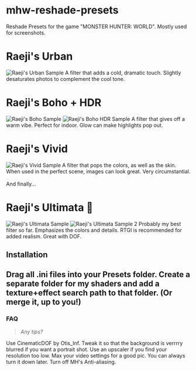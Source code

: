 # mhw-reshade-presets
Reshade Presets for the game "MONSTER HUNTER: WORLD". Mostly used for screenshots.

<h1>Raeji's Urban</h2>

![Raeji's Urban Sample](https://user-images.githubusercontent.com/122718637/212528851-cef2b347-2fce-4065-a0c9-db8d6d5604fe.png)
A filter that adds a cold, dramatic touch. Slightly desaturates photos to complement the cool tone.

<h1>Raeji's Boho + HDR</h2>

![Raeji's Boho Sample](https://user-images.githubusercontent.com/122718637/212528994-9ec0cb0f-a847-4b18-8fbb-a22467b5dda4.png)
![Raeji's Boho HDR Sample](https://user-images.githubusercontent.com/122718637/212528998-2933967a-4fb1-4e1c-9ded-6ca4a2955d2f.png)
A filter that gives off a warm vibe. Perfect for indoor. Glow can make highlights pop out.

<h1>Raeji's Vivid</h2>

![Raeji's Vivid Sample](https://user-images.githubusercontent.com/122718637/212529046-24c546df-4506-44b2-9712-f0b4af55b876.png)
A filter that pops the colors, as well as the skin. When used in the perfect scene, images can look great. Very circumstantial.
<br><br>
And finally...
<h1>Raeji's Ultimata 🌟</h2>

![Raeji's Ultimata Sample](https://user-images.githubusercontent.com/122718637/212529137-3a15d8e7-d634-4251-84af-860612c56c95.png)
![Raeji's Ultimata Sample 2](https://user-images.githubusercontent.com/122718637/212529141-42e01ee8-bbdd-4c03-8916-e32b80fa744e.png)
Probably my best filter so far. Emphasizes the colors and details. RTGI is recommended for added realism. Great with DOF.

<h2>Installation<h2>
Drag all .ini files into your Presets folder.
Create a separate folder for my shaders and add a texture+effect search path to that folder. (Or merge it, up to you!)

<h3>FAQ</h3>
  
> <i>Any tips?</i><br>
  
Use CinematicDOF by Otis_Inf. Tweak it so that the background is verrrry blurred if you want a portrait shot. Use an upscaler if you find your resolution too low.
Max your video settings for a good pic. You can always turn it down later. Turn off MH's Anti-aliasing.
